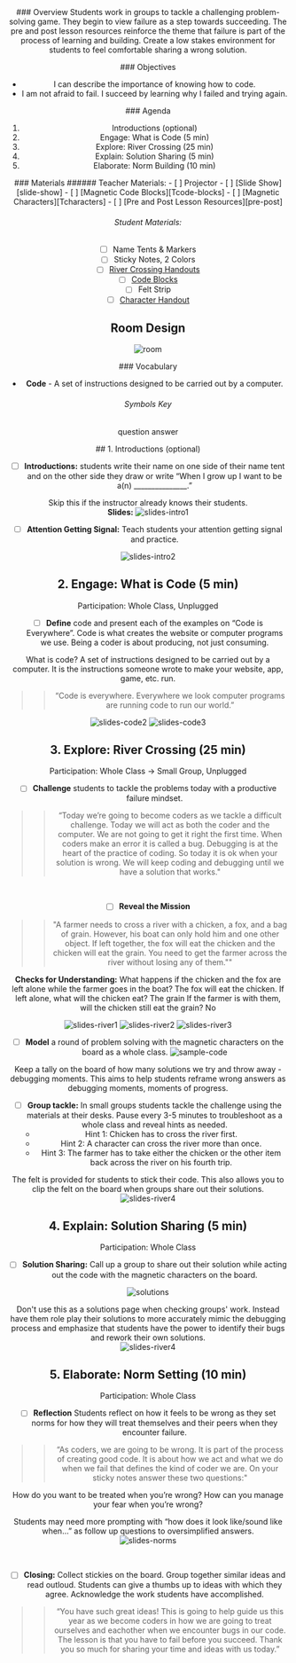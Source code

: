 <header class='header' title='I am a Coder' subtitle='Lesson 1'/>

<notable>
<iconp src='/icons/activity.png'>### Overview</iconp>
Students work in groups to tackle a challenging problem-solving game. They begin to view failure as a step towards succeeding. The pre and post lesson resources reinforce the theme that failure is part of the process of learning and building. Create a low stakes environment for students to feel comfortable sharing a wrong solution.

<iconp src='/icons/objectives.png'>### Objectives</iconp>
- I can describe the importance of knowing how to code.
- I am not afraid to fail. I succeed by learning why I failed and trying again.

<iconp src='/icons/agenda.png'>### Agenda</iconp>
1. Introductions (optional)
1. Engage: What is Code (5 min)
1. Explore: River Crossing (25 min)
1. Explain: Solution Sharing (5 min)
1. Elaborate: Norm Building (10 min)


<note>
<iconp src='/icons/materials.png'>### Materials</iconp>
###### Teacher Materials:
- [ ] Projector
- [ ] [Slide Show][slide-show]
- [ ] [Magnetic Code Blocks][Tcode-blocks]
- [ ] [Magnetic Characters][Tcharacters]
- [ ] [Pre and Post Lesson Resources][pre-post]

###### Student Materials:
- [ ] Name Tents & Markers
- [ ] Sticky Notes, 2 Colors
- [ ] [River Crossing Handouts][handout]
- [ ] [Code Blocks][code-blocks]
- [ ] Felt Strip
- [ ] [Character Handout][characters]

</note>

## Room Design

![room](./lesson-1/images/online.png)

<note>

<iconp src='/icons/vocab.png'>### Vocabulary</iconp>
- **Code** - A set of instructions designed to be carried out by a computer.

###### Symbols Key
<iconp ml='1.65em' type='question'>question</iconp>
<iconp ml='1.65em' type='answer'>answer</iconp>
</note>

<pagebreak/>
## 1. Introductions (optional)

- [ ] **Introductions:** students write their name on one side of their name tent and on the other side they draw or write “When I grow up I want to be a(n) _______________.”

<note type="tip"> Skip this if the instructor already knows their students.
 <br/> **Slides:** ![slides-intro1](./lesson-1/images/slides-intro1.jpeg)</note>

- [ ] **Attention Getting Signal:** Teach students your attention getting signal and practice.

<note>![slides-intro2](./lesson-1/images/slides-intro2.jpeg)</note>

## 2. Engage: What is Code (5 min)
Participation: Whole Class, Unplugged

- [ ] **Define** code and present each of the examples on “Code is Everywhere”. Code is what creates the website or computer programs we use. Being a coder is about producing, not just consuming.

<iconp type="question">What is code?</iconp>
<iconp type="answer">A set of instructions designed to be carried out by a computer. It is the instructions someone wrote to make your website, app, game, etc. run.</iconp>

> > “Code is everywhere. Everywhere we look computer programs are running code to run our world.”

<note>![slides-code2](./lesson-1/images/slides-code2.jpeg)
![slides-code3](./lesson-1/images/slides-code3.jpeg)</note>
<pagebreak/>

## 3. Explore: River Crossing (25 min)
Participation: Whole Class ->  Small Group, Unplugged

- [ ] **Challenge** students to tackle the problems today with a productive failure mindset.
> >  “Today we’re going to become coders as we tackle a difficult challenge. Today we will act as both the coder and the computer. We are not going to get it right the first time. When coders make an error it is called a bug. Debugging is at the heart of the practice of coding. So today it is ok when your solution is wrong. We will keep coding and debugging until we have a solution that works."


<br/>

- [ ] **Reveal the Mission**
> > "A farmer needs to cross a river with a chicken, a fox, and a bag of grain. However, his boat can only hold him and one other object. If left together, the fox will eat the chicken and the chicken will eat the grain. You need to get the farmer across the river without losing any of them.""

**Checks for Understanding:**
<iconp type="question"> What happens if the chicken and the fox are left alone while the farmer goes in the boat? </iconp>
<iconp type="answer"> The fox will eat the chicken.</iconp>
<iconp type="question"> If left alone, what will the chicken eat?</iconp>
<iconp type="answer"> The grain</iconp>
<iconp type="question"> If the farmer is with them, will the chicken still eat the grain?</iconp>
<iconp type="answer"> No </iconp>

<note>![slides-river1](./lesson-1/images/slides-river1.jpeg)
![slides-river2](./lesson-1/images/slides-river2.jpeg)
![slides-river3](./lesson-1/images/slides-river3.jpeg)</note>

<pagebreak/>

- [ ] **Model** a round of problem solving with the magnetic characters on the board as a whole class.
![sample-code](./lesson-1/images/sample-code.jpeg)

<note type="tip">Keep a tally on the board of how many solutions we try and throw away - debugging moments. This aims to help students reframe wrong answers as debugging moments, moments of progress.</note>

- [ ] **Group tackle:** In small groups students tackle the challenge using the materials at their desks. Pause every 3-5 minutes to troubleshoot as a whole class and reveal hints as needed.
	- Hint 1: Chicken has to cross the river first.
	- Hint 2: A character can cross the river more than once.
	- Hint 3: The farmer has to take either the chicken or the other item back across the river on his fourth trip.

<note type="tip">The felt is provided for students to stick their code. This also allows you to clip the felt on the board when groups share out their solutions.
![slides-river4](./lesson-1/images/slides-river4.jpeg)</note>

<pagebreak/>

## 4. Explain: Solution Sharing (5 min)
Participation: Whole Class

- [ ] **Solution Sharing:** Call up a group to share out their solution while acting out the code with the magnetic characters on the board.

![solutions](./lesson-1/images/solutions.jpeg)

<note type="tip">Don't use this as a solutions page when checking groups' work. Instead have them role play their solutions to more accurately mimic the debugging process and emphasize that students have the power to identify their bugs and rework their own solutions.
<br/>
![slides-river4](./lesson-1/images/slides-river4.jpeg)</note>

<pagebreak/>

## 5. Elaborate: Norm Setting (10 min)
Participation: Whole Class

- [ ] **Reflection** Students reflect on how it feels to be wrong as they set norms for how they will treat themselves and their peers when they encounter failure.

> > “As coders, we are going to be wrong. It is part of the process of creating good code. It is about how we act and what we do when we fail that defines the kind of coder we are. On your sticky notes answer these two questions:"

<iconp type="question">How do you want to be treated when you’re wrong?</iconp>
<iconp type="question">How can you manage your fear when you’re wrong?</iconp>

<note type="tip">Students may need more prompting with “how does it look like/sound like when…” as follow up questions to oversimplified answers.
<br/>
![slides-norms](./lesson-1/images/slides-norms.jpeg)
</note>

<br/>

- [ ] **Closing:** Collect stickies on the board. Group together similar ideas and read outloud. Students can give a thumbs up to ideas with which they agree. Acknowledge the work students have accomplished.

> > “You have such great ideas! This is going to help guide us this year as we become coders in how we are going to treat ourselves and eachother when we encounter bugs in our code. The lesson is that you have to fail before you succeed. Thank you so much for sharing your time and ideas with us today.”

</notable>

[slide-show]: https://docs.google.com/presentation/d/15ayO8DbbLpKE8sAk4XguSR4K9KH7c23RGo9G3mGNbN8/edit?usp=sharing
[Tcode-blocks]: https://drive.google.com/file/d/0B2wBzr9vcXjPVFJSdmpISXlaU2c/view?usp=sharing
[Tcharacters]: https://drive.google.com/file/d/0B2wBzr9vcXjPRDdsaHhzMVpKT3M/view?usp=sharing
[solution]: https://drive.google.com/file/d/0B2wBzr9vcXjPaXZMS1ZDaUVJanM/view?usp=sharing
[pre-post]: https://docs.google.com/document/d/1ifXqXqqLKvb1wE-vF7aLZxuqECaq-qspaGtSKaGstjU/edit#bookmark=id.v9nahf6kyw7d
[handout]: https://drive.google.com/open?id=1KtK75TuiA325kNRi_n6fS5FQMISY1oownFKKqG5Qz18
[code-blocks]: https://drive.google.com/file/d/0B2wBzr9vcXjPVFJSdmpISXlaU2c/view?usp=sharing
[characters]: https://drive.google.com/file/d/0B2wBzr9vcXjPNjhKX19SdGs1OXc/view?usp=sharing
